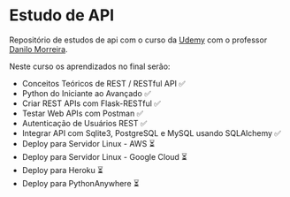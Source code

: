 # Estudo de API
Repositório de estudos de api com o curso da [Udemy](https://www.udemy.com/course/rest-apis-com-python-e-flask) com o professor [Danilo Morreira](https://www.linkedin.com/in/odanilomoreira/).

Neste curso os aprendizados no final serão:

* Conceitos Teóricos de REST / RESTful API ✅
* Python do Iniciante ao Avançado ✅
* Criar REST APIs com Flask-RESTful ✅
* Testar Web APIs com Postman ✅
* Autenticação de Usuários REST ✅
* Integrar API com Sqlite3, PostgreSQL e MySQL usando SQLAlchemy ✅
* Deploy para Servidor Linux - AWS ⏳
* Deploy para Servidor Linux - Google Cloud ⏳
* Deploy para Heroku ⏳
* Deploy para PythonAnywhere ⏳
